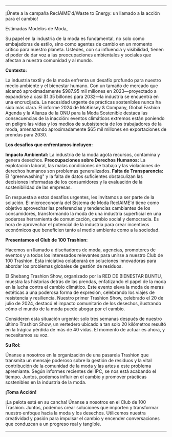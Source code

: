 ---

¡Únete a la campaña ReclAIME'd/Waste to Energy: un llamado a la acción para el cambio!

Estimadas Modelos de Moda,

Su papel en la industria de la moda es fundamental, no solo como embajadoras de estilo, sino como agentes de cambio en un momento crítico para nuestro planeta. Ustedes, con su influencia y visibilidad, tienen el poder de dar voz a las preocupaciones ambientales y sociales que afectan a nuestra comunidad y al mundo.

**Contexto:**

La industria textil y de la moda enfrenta un desafío profundo para nuestro medio ambiente y el bienestar humano. Con un tamaño de mercado que alcanzó aproximadamente $987.95 mil millones en 2023—proyectado a expandirse a casi $1.35 billones para 2032—la industria se encuentra en una encrucijada. La necesidad urgente de prácticas sostenibles nunca ha sido más clara. El informe 2024 de McKinsey & Company, Global Fashion Agenda y la Alianza de la ONU para la Moda Sostenible destaca las consecuencias de la inacción: eventos climáticos extremos están poniendo en peligro las vidas y los medios de subsistencia de los trabajadores de la moda, amenazando aproximadamente $65 mil millones en exportaciones de prendas para 2030.

**Los desafíos que enfrentamos incluyen:**

**Impacto Ambiental:** La industria de la moda agota recursos, contamina y genera desechos.
**Preocupaciones sobre Derechos Humanos:** La explotación laboral, las malas condiciones de trabajo y las violaciones de derechos humanos son problemas generalizados.
**Falta de Transparencia:** El "greenwashing" y la falta de datos suficientes obstaculizan las decisiones informadas de los consumidores y la evaluación de la sostenibilidad de las empresas.

En respuesta a estos desafíos urgentes, les invitamos a ser parte de la solución. El microeconomía del Sistema de Moda ReclAIME'd tiene como objetivo aprovechar las preferencias y tendencias cambiantes de los consumidores, transformando la moda de una industria superficial en una poderosa herramienta de comunicación, cambio social y democracia. Es hora de aprovechar el potencial de la industria para crear incentivos económicos que beneficien tanto al medio ambiente como a la sociedad.

**Presentamos el Club de 100 Trashion:**

Hacemos un llamado a diseñadores de moda, agencias, promotores de eventos y a todos los interesados relevantes para unirse a nuestro Club de 100 Trashion. Esta iniciativa colaborará en soluciones innovadoras para abordar los problemas globales de gestión de residuos.

El Shebang Trashion Show, organizado por la RED DE BIENESTAR BUNTU, muestra las historias detrás de las prendas, enfatizando el papel de la moda en la lucha contra el cambio climático. Este evento eleva la moda de meras estéticas a una poderosa forma de expresión, celebrando los viajes de resistencia y resiliencia. Nuestro primer Trashion Show, celebrado el 20 de julio de 2024, destacó el impacto comunitario de los desechos, ilustrando cómo el mundo de la moda puede abogar por el cambio.

Consideren esta situación urgente: solo tres semanas después de nuestro último Trashion Show, un vertedero ubicado a tan solo 20 kilómetros resultó en la trágica pérdida de más de 40 vidas. El momento de actuar es ahora, y necesitamos su voz.

**Su Rol:**

Únanse a nosotros en la organización de una pasarela Trashion que transmita un mensaje poderoso sobre la gestión de residuos y la vital contribución de la comunidad de la moda y las artes a este problema apremiante. Según informes recientes del IPC, se nos está acabando el tiempo. Juntos, podemos influir en el cambio y promover prácticas sostenibles en la industria de la moda.

**¡Toma Acción!**

¡La pelota está en su cancha! Únanse a nosotros en el Club de 100 Trashion. Juntos, podemos crear soluciones que importen y transformar nuestro enfoque hacia la moda y los desechos. Utilicemos nuestra creatividad y pasión para impulsar el cambio y encender conversaciones que conduzcan a un progreso real y tangible.

---
